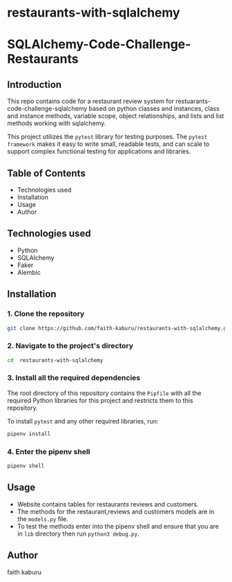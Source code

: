 # restaurants-with-sqlalchemy
# SQLAlchemy-Code-Challenge-Restaurants


## Introduction

This repo contains code for a restaurant review system for restuarants-code-challenge-sqlalchemy based on python classes and instances, class and instance methods, variable scope, object relationships, and lists and list methods working with  sqlalchemy.

This project utilizes the `pytest` library for testing purposes. The `pytest framework` makes it easy to write small, readable tests, and can scale to support complex functional testing for applications and libraries.


## Table of Contents
* Technologies used
* Installation
* Usage
* Author

## Technologies used
* Python
* SQLAlchemy
* Faker
* Alembic

## Installation

### 1. Clone the repository

```bash
git clone https://github.com/faith-kaburu/restaurants-with-sqlalchemy.git
```

### 2. Navigate to the project's directory

```bash
cd  restaurants-with-sqlalchemy
```

### 3. Install all the required dependencies

The root directory of this repository contains the `Pipfile` with all the required Python libraries for this project and restricts them to this repository.

To install `pytest` and any other required libraries, run:

```python
pipenv install
```

### 4. Enter the pipenv shell

```python
pipenv shell
```


## Usage

* Website contains tables for restaurants reviews and customers.
* The methods for the restaurant,reviews and customers models are in the `models.py` file.
* To test the methods enter into the pipenv shell and ensure that you are in `lib` directory then run `python3 debug.py`.

## Author
faith kaburu

